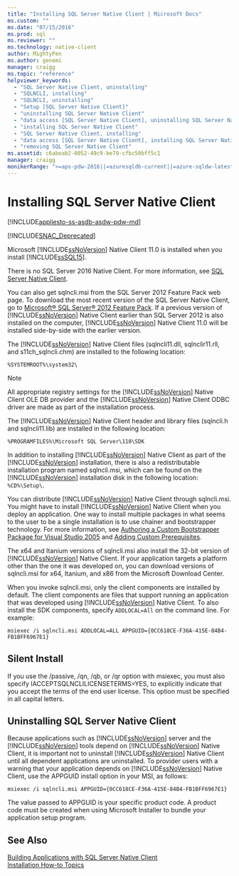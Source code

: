 ```yaml
---
title: "Installing SQL Server Native Client | Microsoft Docs"
ms.custom: ""
ms.date: "07/15/2016"
ms.prod: sql
ms.reviewer: ""
ms.technology: native-client
author: MightyPen
ms.author: genemi
manager: craigg
ms.topic: "reference"
helpviewer_keywords: 
  - "SQL Server Native Client, uninstalling"
  - "SQLNCLI, installing"
  - "SQLNCLI, uninstalling"
  - "Setup [SQL Server Native Client]"
  - "uninstalling SQL Server Native Client"
  - "data access [SQL Server Native Client], uninstalling SQL Server Native Client"
  - "installing SQL Server Native Client"
  - "SQL Server Native Client, installing"
  - "data access [SQL Server Native Client], installing SQL Server Native Client"
  - "removing SQL Server Native Client"
ms.assetid: c6abeab2-0052-49c9-be79-cfbc50bff5c1
manager: craigg
monikerRange: ">=aps-pdw-2016||=azuresqldb-current||=azure-sqldw-latest||>=sql-server-2016||=sqlallproducts-allversions||>=sql-server-linux-2017||=azuresqldb-mi-current"
---
```

# Installing SQL Server Native Client
[!INCLUDE[appliesto-ss-asdb-asdw-pdw-md](../../../includes/appliesto-ss-asdb-asdw-pdw-md.md)]

[!INCLUDE[SNAC_Deprecated](../../../includes/snac-deprecated.md)]

  Microsoft [!INCLUDE[ssNoVersion](../../../includes/ssnoversion-md.md)] Native Client 11.0 is installed when you install [!INCLUDE[ssSQL15](../../../includes/sssql15-md.md)]. 
 
 There is no SQL Server 2016 Native Client. For more information, see [SQL Server Native Client](../../../relational-databases/native-client/sql-server-native-client.md). 
 
You can also get sqlncli.msi from the SQL Server 2012 Feature Pack web page. To download the most recent version of the SQL Server Native Client, go to [Microsoft® SQL Server® 2012 Feature Pack](https://www.microsoft.com/download/confirmation.aspx?id=29065). If a previous version of [!INCLUDE[ssNoVersion](../../../includes/ssnoversion-md.md)] Native Client earlier than SQL Server 2012 is also installed on the computer, [!INCLUDE[ssNoVersion](../../../includes/ssnoversion-md.md)] Native Client 11.0 will be installed side-by-side with the earlier version.  
  
 The [!INCLUDE[ssNoVersion](../../../includes/ssnoversion-md.md)] Native Client files (sqlncli11.dll, sqlnclir11.rll, and s11ch_sqlncli.chm) are installed to the following location:  
  
 `%SYSTEMROOT%\system32\`  
  
> [!NOTE]  
>  All appropriate registry settings for the [!INCLUDE[ssNoVersion](../../../includes/ssnoversion-md.md)] Native Client OLE DB provider and the [!INCLUDE[ssNoVersion](../../../includes/ssnoversion-md.md)] Native Client ODBC driver are made as part of the installation process.  
  
 The [!INCLUDE[ssNoVersion](../../../includes/ssnoversion-md.md)] Native Client header and library files (sqlncli.h and sqlncli11.lib) are installed in the following location:  
  
 `%PROGRAMFILES%\Microsoft SQL Server\110\SDK`  
  
 In addition to installing [!INCLUDE[ssNoVersion](../../../includes/ssnoversion-md.md)] Native Client as part of the [!INCLUDE[ssNoVersion](../../../includes/ssnoversion-md.md)] installation, there is also a redistributable installation program named sqlncli.msi, which can be found on the [!INCLUDE[ssNoVersion](../../../includes/ssnoversion-md.md)] installation disk in the following location: `%CD%\Setup\`.  
  
 You can distribute [!INCLUDE[ssNoVersion](../../../includes/ssnoversion-md.md)] Native Client through sqlncli.msi. You might have to install [!INCLUDE[ssNoVersion](../../../includes/ssnoversion-md.md)] Native Client when you deploy an application. One way to install multiple packages in what seems to the user to be a single installation is to use chainer and bootstrapper technology. For more information, see [Authoring a Custom Bootstrapper Package for Visual Studio 2005](https://go.microsoft.com/fwlink/?LinkId=115667) and [Adding Custom Prerequisites](https://go.microsoft.com/fwlink/?LinkId=115668).  
  
 The x64 and Itanium versions of sqlncli.msi also install the 32-bit version of [!INCLUDE[ssNoVersion](../../../includes/ssnoversion-md.md)] Native Client. If your application targets a platform other than the one it was developed on, you can download versions of sqlncli.msi for x64, Itanium, and x86 from the Microsoft Download Center.  
  
 When you invoke sqlncli.msi, only the client components are installed by default. The client components are files that support running an application that was developed using [!INCLUDE[ssNoVersion](../../../includes/ssnoversion-md.md)] Native Client. To also install the SDK components, specify `ADDLOCAL=All` on the command line. For example:  
  
 `msiexec /i sqlncli.msi ADDLOCAL=ALL APPGUID={0CC618CE-F36A-415E-84B4-FB1BFF6967E1}`  
  
## Silent Install  
 If you use the /passive, /qn, /qb, or /qr option with msiexec, you must also specify IACCEPTSQLNCLILICENSETERMS=YES, to explicitly indicate that you accept the terms of the end user license. This option must be specified in all capital letters.  
  
## Uninstalling SQL Server Native Client  
 Because applications such as [!INCLUDE[ssNoVersion](../../../includes/ssnoversion-md.md)] server and the [!INCLUDE[ssNoVersion](../../../includes/ssnoversion-md.md)] tools depend on [!INCLUDE[ssNoVersion](../../../includes/ssnoversion-md.md)] Native Client, it is important not to uninstall [!INCLUDE[ssNoVersion](../../../includes/ssnoversion-md.md)] Native Client until all dependent applications are uninstalled. To provider users with a warning that your application depends on [!INCLUDE[ssNoVersion](../../../includes/ssnoversion-md.md)] Native Client, use the APPGUID install option in your MSI, as follows:  
  
 `msiexec /i sqlncli.msi APPGUID={0CC618CE-F36A-415E-84B4-FB1BFF6967E1}`  
  
 The value passed to APPGUID is your specific product code. A product code must be created when using Microsoft Installer to bundle your application setup program.  
  
## See Also  
 [Building Applications with SQL Server Native Client](../../../relational-databases/native-client/applications/installing-sql-server-native-client.md)   
 [Installation How-to Topics](https://msdn.microsoft.com/library/59de41e7-557f-462a-8914-53ec35496baa)  
  
  
